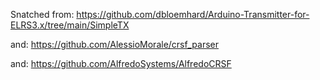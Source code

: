 Snatched from: https://github.com/dbloemhard/Arduino-Transmitter-for-ELRS3.x/tree/main/SimpleTX

and: https://github.com/AlessioMorale/crsf_parser

and: https://github.com/AlfredoSystems/AlfredoCRSF